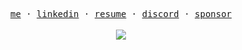 <p align="center">
  <samp>
    <a href="https://aidenybai.com/">me</a> ·
    <a href="https://www.linkedin.com/in/aidenbai">linkedin</a> ·
    <a href="https://docs.google.com/document/d/1a_ir_C2YhjN_KMrhgwWEhwrlH9EubJF2eSmssdNS4gc/edit?usp=sharing">resume</a> ·
    <a href="https://dsc.bio/aids">discord</a> ·
    <a href="https://github.com/sponsors/aidenybai">sponsor</a>
  </samp>
  <br><br>
  <img src="https://github-readme-stats.vercel.app/api?username=aidenybai&count_private=true&show_icons=true&include_all_commits=true&title_color=7460E1&bg_color=ffffff00&icon_color=7460E1&hide=issues,prs">
</p>
